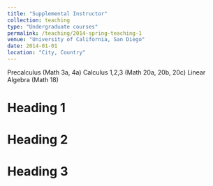 ```yaml
---
title: "Supplemental Instructor"
collection: teaching
type: "Undergraduate courses"
permalink: /teaching/2014-spring-teaching-1
venue: "University of California, San Diego"
date: 2014-01-01
location: "City, Country"
---
```


Precalculus (Math 3a, 4a)
Calculus 1,2,3 (Math 20a, 20b, 20c)
Linear Algebra (Math 18)

Heading 1
======

Heading 2
======

Heading 3
======